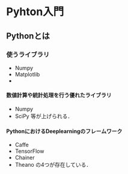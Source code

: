 # Pyhton入門
## Pythonとは
### 使うライブラリ
* Numpy
* Matplotlib
* 

#### 数値計算や統計処理を行う優れたライブラリ
* Numpy
* SciPy
等が上げられる．

#### PythonにおけるDeeplearningのフレームワーク
* Caffe
* TensorFlow
* Chainer
* Theano
の4つが存在している．